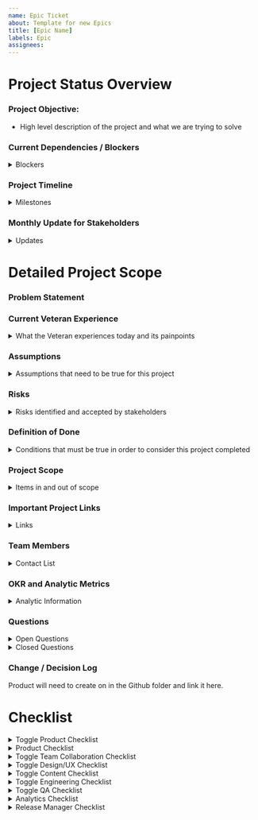 ```yaml
---
name: Epic Ticket
about: Template for new Epics
title: [Epic Name]
labels: Epic
assignees:
---
```

<!-- Please fill out all of the relevant sections of this template. Please do not delete any areas of this template. The tickets can be updated as the sections are finished and any section that doesn't need to have info should be labeled as NA -->


# Project Status Overview

### Project Objective:

- High level description of the project and what we are trying to solve

 
### Current Dependencies / Blockers
<details>
<summary>Blockers</summary>

|Blocker | Team / Owner | Est to Resolution |
|-------|---------|-------| 
| Internal dependency ? |   |
| External dependency ?  |   |
|  |   |


</details>


### Project Timeline
<details>
<summary>Milestones</summary>

|Step | Timing | 
|-------| ---------| 
|Sprint 0 - Discovery |    |
|Step 1 - Strategy |   |
|Step 2 - Design  |   |
|Step 3 - Building / Implementing |   |
| 100% Release |  |
|Step 4 - Post Verification|   |
</details>



### Monthly Update for Stakeholders
<details>
<summary>Updates</summary>

|Month| Project Health | Progress & Key Accomplishments| Issues/Risks/Blockers|
|-------| ---------|--------|---------|
|Month Year | 
|Month Year| .....
|Month Year|
|Month Year|
</details>

# Detailed Project Scope 

### Problem Statement

### Current Veteran Experience 
<details>
<summary>What the Veteran experiences today and its painpoints</summary>

**Veteran Experience**

**Veteran Painpoints**

</details>

### Assumptions 

<details>
<summary>Assumptions that need to be true for this project</summary>

 1.)
 
 2.) 
 
 3.) 
 
 
</details>

### Risks 

<details>
<summary>Risks identified and accepted by stakeholders</summary>

 1.)
 
 2.) 
 
 3.) 
 
 
</details>

### Definition of Done 
<details>
<summary>Conditions that must be true in order to consider this project completed</summary>

|Item | Completed | 
|-------| ---------|
| | | 
| | | 

</details>

### Project Scope
<details>
<summary>Items in and out of scope</summary>

|In Scope | Out of Scope| 
|-------| ---------|
| | | 
| | | 

</details>

### Important Project Links 
<details>
<summary>Links</summary>
 
- Github Epic
- Github VA Mobile Page
- - Product Brief
- Product Canvas
- Design 
   - Discovery
   - Mockups
   - Final Design
   - Figma File
- Research
   - Research Plan
   - Research Results and Findings
-Analytics
-Decision Log 
</details>

### Team Members

<details>
<summary>Contact List</summary>

**VA:**
- **Mobile OCTO Product Leads:** Rachel Han or  Ryan Thurlwell
- **VA OCTO Product Leads:** 
- **External Team 1 & Role:**
- **External Team 1 & Role:**


**Ad Hoc:** 
- **Mobile Team**: Global, Health and Benefits, Design System, QA, API 
- **Mobile Team Lead:** 
- **FE Engineering:**
- **BE Engineering:** 
- **Design:**
- **Content**
- **QA:**
- **Mobile Teams that are involved:** Global, Health and Benefits, Design System, QA, API 


</details>

### OKR and Analytic Metrics 
<details>
<summary>Analytic Information </summary>

**What KPIs / OKRS are the focus of this project?**

1.) 

2.) 

**The link to the project's analytical dashboard**



|What we are measuring | Why | How / Event Name |
|-------| ---------| ----- |
| How will we determine this is a success?  | | |
| How will we determine if this is not a success? | | |

|Analytic Event| What is it measuring | How to use it to measure |
|-------| ---------| ----- |
| | | 
| | | 

</details>


### Questions 
<details>
<summary>Open Questions</summary>
 
 - How are we measuring success? 
 
 - What is MVP and what is out of scope?
   
 - Has there been existing research or work done on this project before?
   
 - Is this work being done within the VA today (ex. web) 
 
</details>

<details>
<summary>Closed Questions</summary>

| Question |  Answer | Owner |
|--------|----------|------|
| | | |
| | | |

</details>

### Change / Decision Log 

Product will need to create on in the Github folder and link it here. 


# Checklist

<details>
  <summary>Toggle Product Checklist</summary>

**Project Kickoff & Requirements Gathering**
   - [ ] PM to create new Github epic and fill out accordingly (Type - Epic, Template - Epic Ticket)
       - [ ]  Updated so it is seen in Mobile and External Github Boards - may need to view this epic in Github and not Zenhub
   - [ ] PM to create new Github folder for feature or update existing
       - [ ] Create a separate document for the project's decision log - link it here  
   - [ ] Project Kickoff session to review problem statement, Veteran experience, and goals with stakeholders
   - [ ] Determine team roles, responsibilities, approvers with stakeholders
   - [ ] Are there any deadlines that need to be met? Explicitly state them on the ticket 
   - [ ] Determine future cadance reviews with stakeholders 
   - [ ] Review dependencies 
   - [ ] Scope finalized or approved by Mobile POs
   - [ ] PM to create and/ or link Product Brief
   - [ ] Other: 


**Go to Market Readiness Checklist**
- [ ] Documentation - [Call Center Guide](https://github.com/department-of-veterans-affairs/va.gov-team/tree/master/products/va-mobile-app/releases/Call%20Center%20Docs), training materials, etc
- [ ] App store content - feature and whats new 
- [ ] [App store images](https://department-of-veterans-affairs.github.io/va-mobile-app/docs/Operations/Updating%20the%20App%20Stores/)
- [ ] [In-App What’s New feature](https://github.com/department-of-veterans-affairs/va.gov-team/blob/master/products/va-mobile-app/Teams/QA%20and%20Release/Policies/Process%20-%20In%20App%20Whats%20New%20Messaging.md)
- [ ] Demo mode is updated with the changes 
- [ ] Detox test cases written and passing 
- [ ] Stakeholder demo completed 
- [ ] Release plan - (slow rollout, 100% release, other)
- [ ] Review existing bugs and open tickets to determine if they need to be include in MVP or considered post-mvp work
    - [ ] If post MVP work - create separate epic to store work 
- [ ] Non-Mobile OCTO PO approvals
- [ ] Mobile OCTO approvals 
- [ ] Monitoring / rollback plan 
- [ ] Post launch monitoring plan / post production follow-up plan
- [ ] Other: 
  
**Feature Go Live**
- [ ] Ensure Waygate/Feature toggle release ticket submitted w/engineering & QA 
  - **Template: Turn on Waygate/Turn off feature flag**
- [ ] Coordinate with content & release coordinator if what’s new in app is required
</details>

<details>
  <summary>Product Checklist</summary>
 
- [ ] Update [Call Center Guide](https://github.com/department-of-veterans-affairs/va.gov-team/tree/master/products/va-mobile-app/releases/Call%20Center%20Docs)
- [ ] Determine if [In-App What’s New feature](https://github.com/department-of-veterans-affairs/va.gov-team/blob/master/products/va-mobile-app/Teams/QA%20and%20Release/Policies/Process%20-%20In%20App%20Whats%20New%20Messaging.md) needs to be used 
- [ ] PM to determine if VA, Apple, Google App stores need changes and coordinate with UX / Engineering to complete - tickets needed
    - [ ] Apple Store - Content, Whats New, Phone Images, iPad Images 
    - [ ] Google Playstore - Content, Whats New, Phone Images
    - [ ] [VA App Store - Content, Phone Images](https://github.com/department-of-veterans-affairs/va.gov-team/tree/master/products/va-mobile-app/VA.Gov%20App%20Store)
- [ ] Provide updates where and when needed (Team of Teams, MHV Weekly Standup, random requests, epic, planning other, etc) 
- [ ] Coordinate necessary approvals will we need (ex. Internal POs, External POs, CAIA, external, etc) 
- [ ] Coordinate with VA on [test accounts and test data prep](https://github.com/department-of-veterans-affairs/va.gov-team/blob/master/products/va-mobile-app/Teams/QA%20and%20Release/Policies/Policy%20-%20Ticket%20Account%20Needs.md)
- [ ] Keep this epic updated and filled in appropriately 
- [ ] Other:
      
</details>

<details>
  <summary>Toggle Team Collaboration Checklist</summary>

- [ ] Design Intent & Feasibility discussions
- [ ] Dependencies resolved 
- [ ] Determine if Veteran [Research ](https://department-of-veterans-affairs.github.io/va-mobile-app/docs/UX/Foundations/Research) is needed, if so link Rsearch Plan
- [ ] [UAT](https://github.com/department-of-veterans-affairs/va.gov-team/tree/master/products/va-mobile-app/testing/uat) is applicable Needed, if so link UAT plan
- [ ] Steps process completed and documented
- [ ] Waygate / feature flag needed
- [ ] Update demo mode
- [ ] [Accessibility](https://department-of-veterans-affairs.github.io/va-mobile-app/docs/UX/Foundations/Accessibility/testing-plan/) needs
- [ ] Where updates need to be communicated (Team of Teams, MHV Weekly Standup, other, etc) 
- [ ] What approvals will we need (ex. Internal POs, External POs, CAIA, external, etc) 
- [ ] How and when are we going to measure success / failure
- [ ] Do the App Stores images or contents need changes? Do we use In-App Whats New? 
- [ ] Does In-App App Store Feedback need to be modified for this project
- [ ] Other:
      
</details>

<details>
  <summary>Toggle Design/UX Checklist</summary>
 
- [ ] Review problem/opportunity statement
- [ ] Create lo/hi fi wireframes & user flows if applicable 
- [ ] Add links to Epic & applicable GitHub folders
- [ ] Socialize designs
- [ ] Sign off received on finalized design - link to approval
- [ ] Design QA / Visual QA approval
- [ ] If QA testing needed, coordinate with QA agent
- [ ] Component review
- [ ] [Accessibility](https://department-of-veterans-affairs.github.io/va-mobile-app/docs/UX/Foundations/Accessibility/testing-plan) review 
- [ ] Design system review
- [ ] Update internal documents
- [ ] [Checklist for UX designers](https://department-of-veterans-affairs.github.io/va-mobile-app/docs/UX/Foundations/Accessibility/a11y-checklist-ux-designers)
- [ ] [Research needs and tasks](https://department-of-veterans-affairs.github.io/va-mobile-app/docs/UX/Foundations/Research)
- [ ] Other:
      
</details>

<details>
  <summary>Toggle Content Checklist</summary>

- [ ] [Chedcklist for content designers](https://department-of-veterans-affairs.github.io/va-mobile-app/docs/UX/Foundations/Accessibility/a11y-checklist-content-designers)
- [ ] Participate in project discovery and kickoff activities/ceremonies
- [ ] Complete comparative analysis/content research activities for net-new content
- [ ] Review current content and determine where app may need to differ and potential improvements to share with web
- [ ] Review past VA research and decisions documentation
- [ ] Support Research & UX Design in research sessions and synthesis
- [ ] Make content recommendations for lo-/hi-fi wireframes in collaboration with UX Design
- [ ] Collaborate with Sitewide Content team for alignment, improvements, and sign-off
- [ ] Complete content QA
- [ ] Write copy for What's New In App, if needed 
- [ ] Write copy for app stores' What's New sections, if needed
- [ ] Update copy for App Store Feature details, if needed 
- [ ] Write copy for updated screenshots in app stores, if needed 
- [ ] Other:
      
</details>

<details>
  <summary>Toggle Engineering Checklist</summary>
 
- [ ] Are UI designs/ specs available/ready? If yes, they should be attached to  attach specs. (We are assuming the design specs have been approved)
- [ ] What is the roll out plan? (Do we need a feature toggle? is this going to be available to every user immediately or do we want to roll out to a few users first)
- [ ] Does this project require api integration? if yes, what api endpoint are we integrating with and what is the expected response body?
- [ ] Do we want to capture analytics for this projects (i.e. update GA, add logs to grafana/datadog etc)?If yes, what metrics would we like to capture?
- [ ] Do we need to update our in-app review code to include this new feature?
- [ ] Ensure demo mode is updated and working properly with the latest change/feature
- [ ] Determine what analytics are going into production with MVP 
- [ ] Other: 

</details>

<details>
  <summary>Toggle QA Checklist</summary>
 
- [ ] Team PM creates test plan and assigns to Team QA agent-  Template: QA Test Plan
- [ ] Document decision in the decision log regarding QA 
- [ ] Identify test data needs - coordinate with PMs
   - [ ] Determine and document test accounts used 
- [ ] Test plan creation and resolution 
- [ ] Successful testing on all MVP tickets 
- [ ] Reviews open bug tickets 
- [ ] Waygate tasks complete
- [ ] Added new feature cases to the RC in [TestRail](https://department-of-veterans-affairs.github.io/va-mobile-app/docs/QA/Resources) 
- [ ] [Pass Release Candidate Testing](https://department-of-veterans-affairs.github.io/va-mobile-app/docs/QA/Release%20Testing) 
- [ ] [Detox UI / Automation test cases update or added](https://department-of-veterans-affairs.github.io/va-mobile-app/docs/QA/Automation)
- [ ] Other:

</details>

<details>
  <summary>Analytics Checklist</summary>
 
- [ ] Discussion on what can and can't be measured pre-design
- [ ] Determine what analytics work is included in for MVP 
- [ ] Document non-mvp analytic needs in Github 
- [ ] Update Analytics section of this epic 
- [ ] Determine if analytics can be tested by QA - if so coordinate with QA 
- [ ] Modify or create dashboard to account for this feature 
- [ ] Determine how long after production that analytics can be measured and reviewed 
- [ ] Other:
 
</details>
<details>
  <summary>Release Manager Checklist</summary>
 
- [ ] RC testing 
- [ ] QA approval
- [ ] Product Approval
- [ ] PO Approval 
- [ ] Whats New In-App 
- [ ] Release #: 
- [ ] Release date: 
- [ ] Other:
 
</details>

